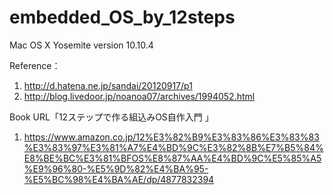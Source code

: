 # embedded_OS_by_12steps
Mac OS X Yosemite version 10.10.4  

Reference：  
1. http://d.hatena.ne.jp/sandai/20120917/p1  
2. http://blog.livedoor.jp/noanoa07/archives/1994052.html  

Book URL「12ステップで作る組込みOS自作入門 」  
1. https://www.amazon.co.jp/12%E3%82%B9%E3%83%86%E3%83%83%E3%83%97%E3%81%A7%E4%BD%9C%E3%82%8B%E7%B5%84%E8%BE%BC%E3%81%BFOS%E8%87%AA%E4%BD%9C%E5%85%A5%E9%96%80-%E5%9D%82%E4%BA%95-%E5%BC%98%E4%BA%AE/dp/4877832394


